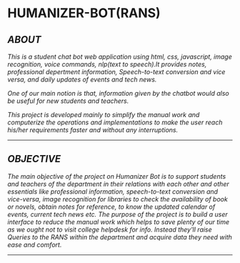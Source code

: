 # HUMANIZER-BOT(RANS)
<i>
<h2>ABOUT</h2>
<p>This is a student chat bot web application using html, css, javascript, image recognition, voice commands, nlp(text to speech).It provides notes, professional depertment information, Speech-to-text conversion and vice versa, and daily updates of events and tech news.</p>
<p>One of our main notion is that, information given by the chatbot would also be useful for new students and teachers.</p>
<p>This project is developed mainly to simplify the manual work and computerize the operations and implementations to make the user reach his/her requirements faster and without any interruptions.</p>  
<hr>
<h2>OBJECTIVE</h2>
<p>The main objective of the project on Humanizer Bot is to support students and teachers of the department in their relations with each other and other essentials like professional information, speech-to-text conversion and vice-versa, image recognition for libraries to check the availability of book or novels, obtain notes for reference, to know the updated calendar of events, current tech news etc. The purpose of the project is to build a user interface to reduce the manual work which helps to save plenty of our time as we ought not to visit college helpdesk for info.  Instead they'll raise Queries to the RANS within the department and acquire data they need with ease and comfort.</p> 
<hr>
</i>
